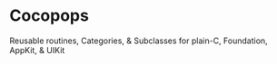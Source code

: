 # Cocopops
Reusable routines, Categories, &amp; Subclasses for plain-C, Foundation, AppKit, &amp; UIKit
